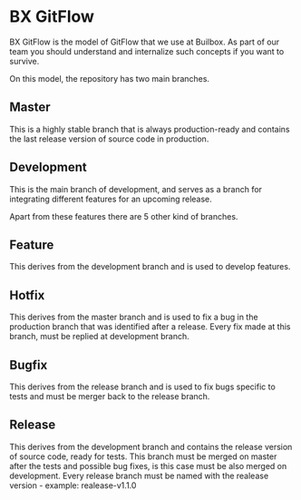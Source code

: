 
# BX GitFlow

BX GitFlow is the model of GitFlow that we use at Builbox. As part of our team you should understand and internalize such concepts if you want to survive.

On this model, the repository has two main branches.

## Master
  This is a highly stable branch that is always production-ready and contains the last release version of source code in production.

## Development
  This is the main branch of development, and serves as a branch for integrating different features for an upcoming release.


Apart from these features there are 5 other kind of branches.

## Feature
  This derives from the development branch and is used to develop features.

## Hotfix
  This derives from the master branch and is used to fix a bug in the production branch that was identified after a release. Every fix made at this branch, must be replied at development branch.
  
## Bugfix
  This derives from the release branch and is used to fix bugs specific to tests and must be merger back to the release branch.
  
## Release 
  This derives from the development branch and contains the release version of source code, ready for tests. This branch must be merged on master after the tests and possible bug fixes, is this case must be also merged on development. Every release branch must be named with the realease version - example: realease-v1.1.0
  


